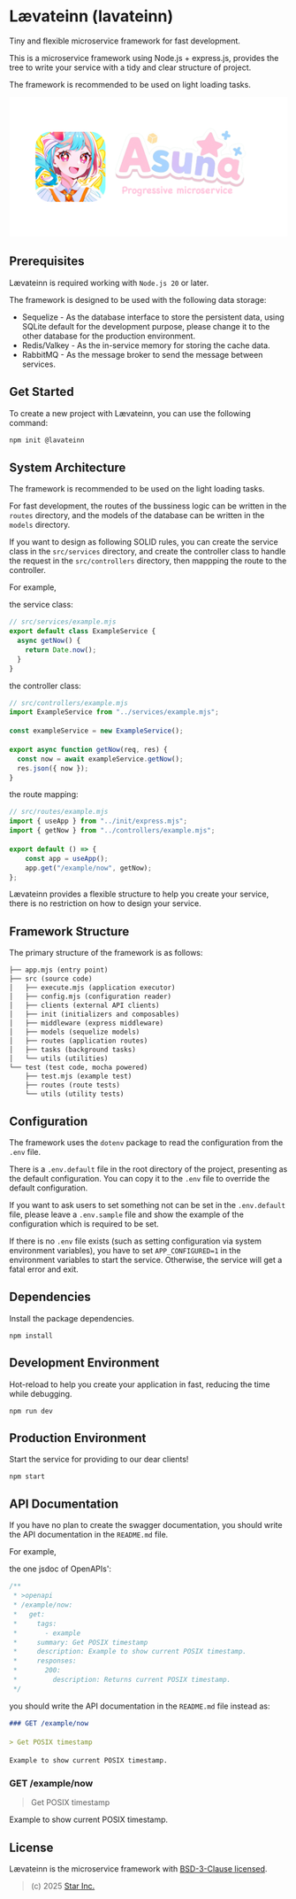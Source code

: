 # Lævateinn (lavateinn)

Tiny and flexible microservice framework for fast development.

This is a microservice framework using Node.js + express.js,
provides the tree to write your service with a tidy and clear structure of project.

The framework is recommended to be used on light loading tasks.

![lavateinn](logo.png)

## Prerequisites

Lævateinn is required working with `Node.js 20` or later.

The framework is designed to be used with the following data storage:

- Sequelize - As the database interface to store the persistent data,
  using SQLite default for the development purpose,
  please change it to the other database for the production environment.
- Redis/Valkey - As the in-service memory for storing the cache data.
- RabbitMQ - As the message broker to send the message between services.

## Get Started

To create a new project with Lævateinn, you can use the following command:

```sh
npm init @lavateinn
```

## System Architecture

The framework is recommended to be used on the light loading tasks.

For fast development,
the routes of the bussiness logic can be written in the `routes` directory,
and the models of the database can be written in the `models` directory.

If you want to design as following SOLID rules,
you can create the service class in the `src/services` directory,
and create the controller class to handle the request in the `src/controllers` directory,
then mappping the route to the controller.

For example,

the service class:

```js
// src/services/example.mjs
export default class ExampleService {
  async getNow() {
    return Date.now();
  }
}
```

the controller class:

```js
// src/controllers/example.mjs
import ExampleService from "../services/example.mjs";

const exampleService = new ExampleService();

export async function getNow(req, res) {
  const now = await exampleService.getNow();
  res.json({ now });
}
```

the route mapping:

```js
// src/routes/example.mjs
import { useApp } from "../init/express.mjs";
import { getNow } from "../controllers/example.mjs";

export default () => {
    const app = useApp();
    app.get("/example/now", getNow);
};
```

Lævateinn provides a flexible structure to help you create your service,
there is no restriction on how to design your service.

## Framework Structure

The primary structure of the framework is as follows:

```plaintext
├── app.mjs (entry point)
├── src (source code)
│   ├── execute.mjs (application executor)
│   ├── config.mjs (configuration reader)
│   ├── clients (external API clients)
│   ├── init (initializers and composables)
│   ├── middleware (express middleware)
│   ├── models (sequelize models)
│   ├── routes (application routes)
│   ├── tasks (background tasks)
│   └── utils (utilities)
└── test (test code, mocha powered)
    ├── test.mjs (example test)
    ├── routes (route tests)
    └── utils (utility tests)
```

## Configuration

The framework uses the `dotenv` package to read the configuration from the `.env` file.

There is a `.env.default` file in the root directory of the project, presenting as the default configuration.
You can copy it to the `.env` file to override the default configuration.

If you want to ask users to set something not can be set in the `.env.default` file,
please leave a `.env.sample` file and show the example of the configuration which is required to be set.

If there is no `.env` file exists (such as setting configuration via system environment variables),
you have to set `APP_CONFIGURED=1` in the environment variables to start the service. Otherwise, the service will get a fatal error and exit.

## Dependencies

Install the package dependencies.

```shell
npm install
```

## Development Environment

Hot-reload to help you create your application in fast,
reducing the time while debugging.

```shell
npm run dev
```

## Production Environment

Start the service for providing to our dear clients!

```shell
npm start
```

## API Documentation

If you have no plan to create the swagger documentation,
you should write the API documentation in the `README.md` file.

For example,

the one jsdoc of OpenAPIs':

```js
/**
 * >openapi
 * /example/now:
 *   get:
 *     tags:
 *       - example
 *     summary: Get POSIX timestamp
 *     description: Example to show current POSIX timestamp.
 *     responses:
 *       200:
 *         description: Returns current POSIX timestamp.
 */
```

you should write the API documentation in the `README.md` file instead as:

```markdown
### GET /example/now

> Get POSIX timestamp

Example to show current POSIX timestamp.
```

### GET /example/now

> Get POSIX timestamp

Example to show current POSIX timestamp.

## License

Lævateinn is the microservice framework with [BSD-3-Clause licensed](LICENSE).

> (c) 2025 [Star Inc.](https://starinc.xyz)
